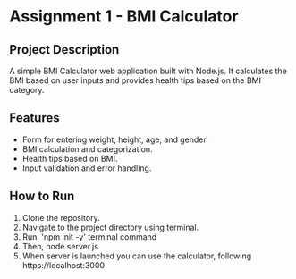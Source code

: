 # Assignment 1 - BMI Calculator

## Project Description
A simple BMI Calculator web application built with Node.js. It calculates the BMI based on user inputs and provides health tips based on the BMI category.

## Features
- Form for entering weight, height, age, and gender.
- BMI calculation and categorization.
- Health tips based on BMI.
- Input validation and error handling.

## How to Run
1. Clone the repository.
2. Navigate to the project directory using terminal.
3. Run: 'npm init -y' terminal command
4. Then, node server.js
5. When server is launched you can use the calculator, following https://localhost:3000
